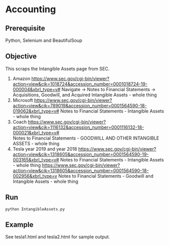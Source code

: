 # Accounting
## Prerequisite
Python, Selenium and BeautifulSoup
## Objective
This scraps the Intangible Assets page from SEC. 
1. Amazon
https://www.sec.gov/cgi-bin/viewer?action=view&cik=1018724&accession_number=0001018724-19-000004&xbrl_type=v#
Navigate -> Notes to Financial Statements -> Acquisitions, Goodwill, and Acquired Intangible Assets - whole thing
2. Microsoft
https://www.sec.gov/cgi-bin/viewer?action=view&cik=789019&accession_number=0001564590-18-019062&xbrl_type=v# 
Notes to Financial Statements - Intangible Assets - whole thing
3. Coach
https://www.sec.gov/cgi-bin/viewer?action=view&cik=1116132&accession_number=0001116132-18-000021&xbrl_type=v#  
Notes to Financial Statements - GOODWILL AND OTHER INTANGIBLE ASSETS - whole thing
4. Tesla year 2019 and year 2018
https://www.sec.gov/cgi-bin/viewer?action=view&cik=1318605&accession_number=0001564590-19-003165&xbrl_type=v# 
 Notes to Financial Statements - Intangible Assets - whole thing
https://www.sec.gov/cgi-bin/viewer?action=view&cik=1318605&accession_number=0001564590-18-002956&xbrl_type=v
Notes to Financial Statements - Goodwill and Intangible Assets - whole thing 
## Run
`python IntangibleAssets.py`
## Example
See tesla1.html and tesla2.html for sample output.